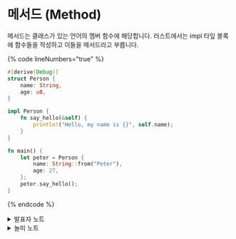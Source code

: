 # 메서드 (Method)

메서드는 클래스가 있는 언어의 멤버 함수에 해당합니다. 러스트에서는 impl 타잎 블록에 함수들을 작성하고 이들을 메서드라고 부릅니다.&#x20;

{% code lineNumbers="true" %}
```rust
#[derive(Debug)]
struct Person {
    name: String,
    age: u8,
}

impl Person {
    fn say_hello(&self) {
        println!("Hello, my name is {}", self.name);
    }
}

fn main() {
    let peter = Person {
        name: String::from("Peter"),
        age: 27,
    };
    peter.say_hello();
}
```
{% endcode %}

<details>

<summary>발표자 노트</summary>

* 메서드를 함수와 비교하여 소개하는 것도 도움이 될 수 있습니다.
  * 메서드는 구조체나 열거형과 같은 타입의 인스턴스에서 호출 되며, 첫번째 매개변수(파라메터)는 인스턴스를 `self`로 표기합니다.
  * **\[1]** 메서드를 이용하면 receiver 문법을 사용할 수 있고 코드를 좀더 체계적으로 정리할 수 있습니다. 메서드들이 예측 가능한 위치에 모여 있으니 찾기 쉽습니다.

<!---->

* 메서드 수신자(receiver)인 `self` 키워드 사용을 언급해 주시기 바랍니다.
  * 예제의 경우 `self: &Self`의 줄인 버전임을 알려주고, 구조체의 이름을 직접 사용하면 어떻게 되는지 보여주는 것도 좋습니다.
  * `impl` 블록 내부에서는 `Self`가 해당 타입의 이름 대용으로 사용될 수 있음을 알려주세요.
  * 구조체의 필드를 접근할 때 점 표기를 사용하듯이 `self`에 점 표기를 사용하여 개별 필드들을 접근할 수 있습니다.
  * `say_hello` 함수가 두 번 호출되도록 코드를 수정하여 `&self`와 `self`가 어떻게 다른지 보여주는 것도 좋습니다.

<!---->

* 다음 슬라이드에서 수신자(receiver)의 구분을 설명합니다.

</details>

<details>

<summary>놀미 노트</summary>

**\[1]** 수신자(receiver)라고 부르는 점이 특이합니다. `self, mut self, &self, &mut self`가 수신자가 될 수 있고 `Self` 타잎이며 `Self`는 `impl 타잎`의 타잎과 같습니다. 예제 코드에서는 `Person`이 `Self`입니다.&#x20;

</details>
